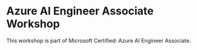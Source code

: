 # Azure AI Engineer Associate Workshop

This workshop is part of Microsoft Certified: Azure AI Engineer Associate.
